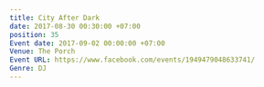 ```yaml
---
title: City After Dark
date: 2017-08-30 00:30:00 +07:00
position: 35
Event date: 2017-09-02 00:00:00 +07:00
Venue: The Porch
Event URL: https://www.facebook.com/events/1949479048633741/
Genre: DJ
---
```


